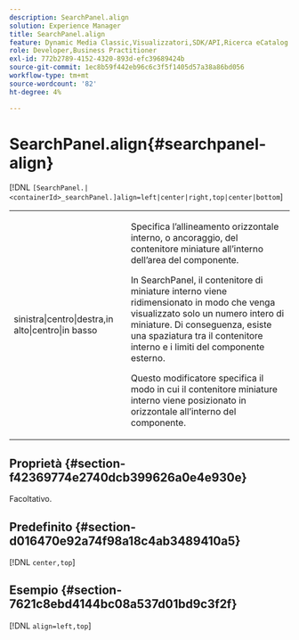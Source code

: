 ```yaml
---
description: SearchPanel.align
solution: Experience Manager
title: SearchPanel.align
feature: Dynamic Media Classic,Visualizzatori,SDK/API,Ricerca eCatalog
role: Developer,Business Practitioner
exl-id: 772b2789-4152-4320-893d-efc39689424b
source-git-commit: 1ec8b59f442eb96c6c3f5f1405d57a38a86bd056
workflow-type: tm+mt
source-wordcount: '82'
ht-degree: 4%

---
```


# SearchPanel.align{#searchpanel-align}

[!DNL `[SearchPanel.|<containerId>_searchPanel.]align=left|center|right,top|center|bottom`]

<table id="table_2B109D2F91E64B5382B31921C3780FA5"> 
 <tbody> 
  <tr> 
   <td colname="col1"> <p><span class="codeph"> sinistra|centro|destra,in alto|centro|in basso</span> </p> </td> 
   <td colname="col2"> <p> Specifica l’allineamento orizzontale interno, o ancoraggio, del contenitore miniature all’interno dell’area del componente. </p> <p>In SearchPanel, il contenitore di miniature interno viene ridimensionato in modo che venga visualizzato solo un numero intero di miniature. Di conseguenza, esiste una spaziatura tra il contenitore interno e i limiti del componente esterno. </p> <p>Questo modificatore specifica il modo in cui il contenitore miniature interno viene posizionato in orizzontale all’interno del componente. </p> </td> 
  </tr> 
 </tbody> 
</table>

## Proprietà {#section-f42369774e2740dcb399626a0e4e930e}

Facoltativo.

## Predefinito {#section-d016470e92a74f98a18c4ab3489410a5}

[!DNL `center,top`]

## Esempio {#section-7621c8ebd4144bc08a537d01bd9c3f2f}

[!DNL `align=left,top`]
